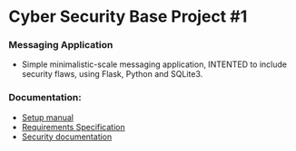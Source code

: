 # Cyber Security Base Project #1

### Messaging Application

- Simple minimalistic-scale messaging application, INTENTED to include security flaws, using Flask, Python and SQLite3.

### Documentation:

- [Setup manual](./documentation/setup.md)
- [Requirements Specification](./documentation/definition.md)
- [Security documentation](./documentation/security.md)
